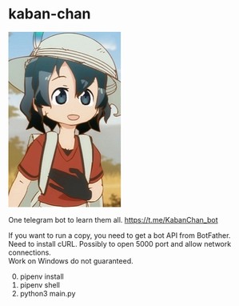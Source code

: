 # kaban-chan

![picture](kaban.jpg "Kaban-chan")

One telegram bot to learn them all. https://t.me/KabanChan_bot

If you want to run a copy, you need to get a bot API from BotFather. <br>
Need to install cURL. Possibly to open 5000 port and allow network connections. <br>
Work on Windows do not guaranteed.

0. pipenv install
1. pipenv shell
2. python3 main.py
